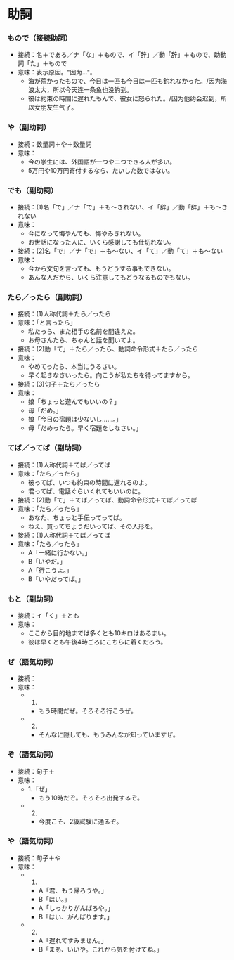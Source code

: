# 助詞

### もので（接続助詞）

- 接続：名＋である／ナ「な」＋もので、イ「辞」／動「辞」＋もので、助動詞「た」＋もので
- 意味：表示原因。"因为..."。
  - 海が荒かったもので、今日は一匹も今日は一匹も釣れなかった。/因为海浪太大，所以今天连一条鱼也没钓到。
  - 彼は約束の時間に遅れたもんで、彼女に怒られた。/因为他约会迟到，所以女朋友生气了。

### や（副助詞）

- 接続：数量詞＋や＋数量詞
- 意味：
  - 今の学生には、外国語が一つや二つできる人が多い。
  - 5万円や10万円寄付するなら、たいした数ではない。

### でも（副助詞）

- 接続：(1)名「で」／ナ「で」＋も〜きれない、イ「辞」／動「辞」＋も〜きれない
- 意味：
  - 今になって悔やんでも、悔やみきれない。
  - お世話になった人に、いくら感謝しても仕切れない。
- 接続：(2)名「で」／ナ「で」＋も〜ない、イ「て」／動「て」＋も〜ない
- 意味：
  - 今から文句を言っても、もうどうする事もできない。
  - あんな人だから、いくら注意してもどうなるものでもない。

### たら／ったら（副助詞）

- 接続：(1)人称代詞＋たら／ったら
- 意味：「と言ったら」
  - 私たっら、また相手の名前を間違えた。
  - お母さんたら、ちゃんと話を聞いてよ。
- 接続：(2)動「て」＋たら／ったら、動詞命令形式＋たら／ったら
- 意味：
  - やめてったら、本当にうるさい。
  - 早く起きなさいったら。向こうが私たちを待ってますから。
- 接続：(3)句子＋たら／ったら
- 意味：
  - 娘「ちょっと遊んでもいいの？」
  - 母「だめ。」
  - 娘「今日の宿題は少ないし……。」
  - 母「だめったら。早く宿題をしなさい。」

### てば／ってば（副助詞）

- 接続：(1)人称代詞＋てば／ってば
- 意味：「たら／ったら」
  - 彼ってば、いつも約束の時間に遅れるのよ。
  - 君ってば、電話ぐらいくれてもいいのに。
- 接続：(2)動「て」＋てば／ってば、動詞命令形式＋てば／ってば
- 意味：「たら／ったら」
  - あなた、ちょっと手伝ってってば。
  - ねえ、買ってちょうだいってば、その人形を。
- 接続：(1)人称代詞＋てば／ってば
- 意味：「たら／ったら」
  - A「一緒に行かない。」
  - B「いやだ。」
  - A「行こうよ。」
  - B「いやだってば。」

### もと（副助詞）

- 接続：イ「く」＋とも
- 意味：
  - ここから目的地までは多くとも10キロはあるまい。
  - 彼は早くとも午後4時ごろにこちらに着くだろう。

### ぜ（語気助詞）

- 接続：
- 意味：
  - 1.
    - もう時間だぜ。そろそろ行こうぜ。
  - 2.
    - そんなに隠しても、もうみんなが知っていますぜ。

### ぞ（語気助詞）

- 接続：句子＋
- 意味：
  - 1.「ぜ」
    - もう10時だぞ。そろそろ出発するぞ。
  - 2.
    - 今度こそ、2級試験に通るぞ。

### や（語気助詞）

- 接続：句子＋や
- 意味：
  - 1.
    - A「君、もう帰ろうや。」
    - B「はい。」
    - A「しっかりがんばろや。」
    - B「はい、がんばります。」
  - 2.
    - A「遅れてすみません。」
    - B「まあ、いいや。これから気を付けてね。」
